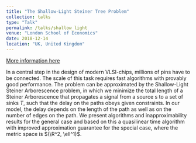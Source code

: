 ```yaml
---
title: "The Shallow-Light Steiner Tree Problem"
collection: talks
type: "Talk"
permalink: /talks/shallow_light
venue: "London School of Economics"
date: 2018-12-14
location: "UK, United Kingdom"
---
```


[More information here](http://www.lse.ac.uk/Mathematics/assets/documents/Events-Archive/CGO-PhD/PhD-Seminar-on-Combinatorics-2018-19.pdf)

In a central step in the design of modern VLSI-chips, millions of pins have to be
connected. The scale of this task requires fast algorithms with provably good
performance.
The problem can be approximated by the Shallow-Light Steiner Arborescence
problem, in which we minimize the total length of a Steiner Arborescence that
propagates a signal from a source s to a set of sinks $T$, such that the delay on the
paths obeys given constraints. In our model, the delay depends on the length of the
path as well as on the number of edges on the path.
We present algorithms and inapproximability results for the general case and based
on this a quasilinear time algorithm with improved approximation guarantee for the
special case, where the metric space is $(\R^2, \ell^1)$.